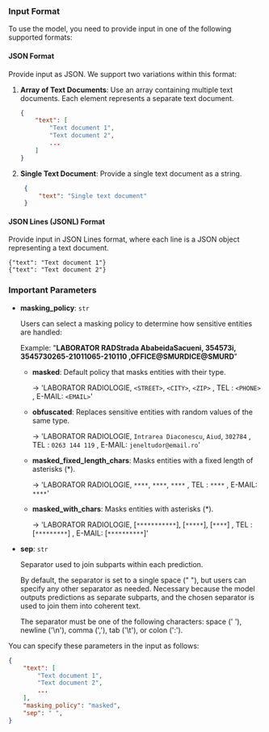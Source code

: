 ### Input Format

To use the model, you need to provide input in one of the following supported formats:

#### JSON Format

Provide input as JSON. We support two variations within this format:

1. **Array of Text Documents**: 
   Use an array containing multiple text documents. Each element represents a separate text document.

   ```json
   {
       "text": [
           "Text document 1",
           "Text document 2",
           ...
       ]
   }

    ```

2. **Single Text Document**:
   Provide a single text document as a string.


   ```json
    {
        "text": "Single text document"
    }
   ```

#### JSON Lines (JSONL) Format

Provide input in JSON Lines format, where each line is a JSON object representing a text document.

```
{"text": "Text document 1"}
{"text": "Text document 2"}
```

### Important Parameters

- **masking_policy**: `str`

    Users can select a masking policy to determine how sensitive entities are handled:

    Example: "**LABORATOR RADStrada AbabeidaSacueni, 354573i, 3545730265-21011065-210110 ,OFFICE@SMURDICE@SMURD**"

    - **masked**: Default policy that masks entities with their type.

      -> 'LABORATOR RADIOLOGIE, `<STREET>`, `<CITY>`, `<ZIP>` , TEL : `<PHONE>` , E-MAIL: `<EMAIL>`'

    - **obfuscated**: Replaces sensitive entities with random values of the same type.

      -> 'LABORATOR RADIOLOGIE, `Intrarea Diaconescu`, `Aiud`, `302784` , TEL : `0263 144 119` , E-MAIL: `jeneltudor@email.ro`'

    - **masked_fixed_length_chars**: Masks entities with a fixed length of asterisks (\*).

      -> 'LABORATOR RADIOLOGIE, `****`, `****`, `****` , TEL : `****` , E-MAIL: `****`'

    - **masked_with_chars**: Masks entities with asterisks (\*).

      -> 'LABORATOR RADIOLOGIE, [`***********`], [`*****`], [`****`] , TEL : [`*********`] , E-MAIL: [`**********`]'

- **sep**: `str`

    Separator used to join subparts within each prediction.

    By default, the separator is set to a single space (" "), but users can specify any other separator as needed. Necessary because the model outputs predictions as separate subparts, and the chosen separator is used to join them into coherent text.

    The separator must be one of the following characters: space (' '), newline ('\n'), comma (','), tab ('\t'), or colon (':').
    
You can specify these parameters in the input as follows:

```json
{
    "text": [
        "Text document 1",
        "Text document 2",
        ...
    ],
    "masking_policy": "masked",
    "sep": " ",
}
```